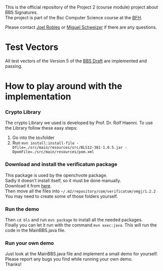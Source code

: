 This is the official repository of the Project 2 (course module) project about BBS Signatures.</br>
The project is part of the Bsc Computer Science course at the [BFH](https://www.bfh.ch).

Please contact [Joel Robles](mailto:joelgabriel.roblesgasser@students.bfh.ch) or [Miguel Schweizer](mailto:miguelangel.schweizer@students.bfh.ch) if there are any questions.

# Test Vectors

All test vectors of the Version 5 of the [BBS Draft](https://datatracker.ietf.org/doc/draft-irtf-cfrg-bbs-signatures/) are implemented and passing.

# How to play around with the implementation

### Crypto Library

The crypto Library we used is developed by Prof. Dr. Rolf Haenni.
To use the Library follow these easy steps:
1. Go into the `bbs`folder
2. Run `mvn install:install-file -Dfile=./src/main/resources/src/BLS12-381-1.0.5.jar -DpomFile=./src/main/resources/pom.xml`

### Download and install the verificatum package

This package is used by the openchvote package. </br>
Sadly it doesn't install itself, so it must be done manually. </br>
Download it from [here](https://gitlab.com/openchvote/cryptographic-protocol/-/tree/master/project-maven-repo/com/verificatum/vmgj/1.2.2?ref_type=heads).</br>
Then move all the files into `~/.m2/repository/com/verificatum/vmgj/1.2.2`<br>
You may need to create some of those folders yourself.<br>

### Run the demo

Then `cd bls` and run `mvn package` to install all the needed packages.<br>
Finally you can let it run with the command `mvn exec:java`.
This will run the code in the MainBBS.java file.

### Run your own demo

Just look at the MainBBS.java file and implement a small demo for yourself.<br>
Please report any bugs you find while running your own demo.<br>
Thanks!
